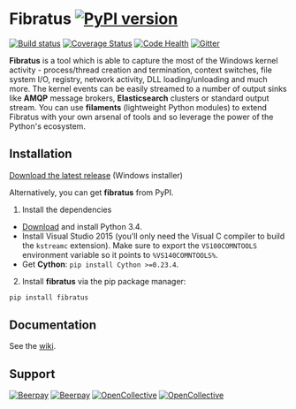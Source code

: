 Fibratus [![PyPI version](https://badge.fury.io/py/fibratus.svg)](https://badge.fury.io/py/fibratus)
========
[![Build status](https://ci.appveyor.com/api/projects/status/dlvxhc0j026ikcyv?svg=true)](https://ci.appveyor.com/project/rabbitstack/fibratus)
[![Coverage Status](https://codecov.io/gh/rabbitstack/fibratus/branch/master/graph/badge.svg)](https://codecov.io/gh/rabbitstack/fibratus)
[![Code Health](https://landscape.io/github/rabbitstack/fibratus/master/landscape.svg?style=flat)](https://landscape.io/github/rabbitstack/fibratus/master)
[![Gitter](https://img.shields.io/gitter/room/nwjs/nw.js.svg)](https://gitter.im/fibratus/fibratus)

**Fibratus** is a tool which is able to capture the most of the Windows kernel activity - process/thread creation and termination, 
context switches, file system I/O, registry, network activity, DLL loading/unloading and much more. The kernel events can be easily streamed to a number of output sinks like **AMQP** message brokers, **Elasticsearch** clusters or standard output stream.
You can use **filaments** (lightweight Python modules) to extend Fibratus with your own arsenal of tools and so leverage the power of the Python's ecosystem.

## Installation
[Download the latest release](https://github.com/rabbitstack/fibratus/releases/download/v0.7.0/fibratus-0.7.0.exe) (Windows installer)

Alternatively, you can get **fibratus** from PyPI.

1. Install the dependencies
  * [Download](https://www.python.org/ftp/python/3.4.0/python-3.4.0.amd64.msi) and install Python 3.4.
  * Install Visual Studio 2015 (you'll only need the Visual C compiler to build the `kstreamc` extension). Make sure to export the `VS100COMNTOOLS` environment variable so it points to `%VS140COMNTOOLS%`. 
  * Get **Cython**: `pip install Cython >=0.23.4`.
2. Install **fibratus** via the pip package manager:

```bash
pip install fibratus
```
## Documentation

See the [wiki](https://github.com/rabbitstack/fibratus/wiki/Running).

## Support

[![Beerpay](https://beerpay.io/rabbitstack/fibratus/badge.svg?style=beer-square)](https://beerpay.io/rabbitstack/fibratus) 
[![Beerpay](https://beerpay.io/rabbitstack/fibratus/make-wish.svg?style=flat-square)](https://beerpay.io/rabbitstack/fibratus?focus=wish)
[![OpenCollective](https://opencollective.com/fibratus/backers/badge.svg)](https://opencollective.com/fibratus) 
[![OpenCollective](https://opencollective.com/fibratus/sponsors/badge.svg)](https://opencollective.com/fibratus)

